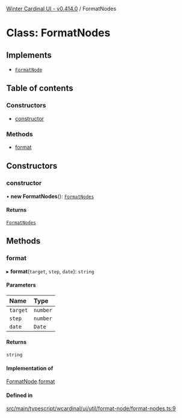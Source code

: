 [Winter Cardinal UI - v0.414.0](../index.md) / FormatNodes

# Class: FormatNodes

## Implements

- [`FormatNode`](../interfaces/FormatNode.md)

## Table of contents

### Constructors

- [constructor](FormatNodes.md#constructor)

### Methods

- [format](FormatNodes.md#format)

## Constructors

### constructor

• **new FormatNodes**(): [`FormatNodes`](FormatNodes.md)

#### Returns

[`FormatNodes`](FormatNodes.md)

## Methods

### format

▸ **format**(`target`, `step`, `date`): `string`

#### Parameters

| Name | Type |
| :------ | :------ |
| `target` | `number` |
| `step` | `number` |
| `date` | `Date` |

#### Returns

`string`

#### Implementation of

[FormatNode](../interfaces/FormatNode.md).[format](../interfaces/FormatNode.md#format)

#### Defined in

[src/main/typescript/wcardinal/ui/util/format-node/format-nodes.ts:9](https://github.com/winter-cardinal/winter-cardinal-ui/blob/v0.414.0/src/main/typescript/wcardinal/ui/util/format-node/format-nodes.ts#L9)
